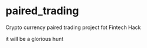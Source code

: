 # paired_trading
Crypto currency paired trading project fot Fintech Hack

it will be a glorious hunt
